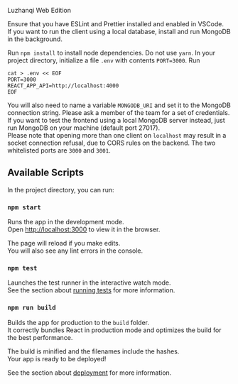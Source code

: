 Luzhanqi Web Edition

Ensure that you have ESLint and Prettier installed and enabled in VSCode.  
If you want to run the client using a local database, install and run MongoDB in the background.

Run `npm install` to install node dependencies. Do not use `yarn`.
In your project directory, initialize a file `.env` with contents `PORT=3000`.
Run

```
cat > .env << EOF
PORT=3000
REACT_APP_API=http://localhost:4000
EOF
```

You will also need to name a variable `MONGODB_URI` and set it to the MongoDB connection string. Please ask a member of the team for a set of credentials.
If you want to test the frontend using a local MongoDB server instead, just run MongoDB on your machine (default port 27017).  
Please note that opening more than one client on `localhost` may result in a socket connection refusal, due to CORS rules on the backend. The two whitelisted ports are `3000` and `3001`.

## Available Scripts

In the project directory, you can run:

### `npm start`

Runs the app in the development mode.\
Open [http://localhost:3000](http://localhost:3000) to view it in the browser.

The page will reload if you make edits.\
You will also see any lint errors in the console.

### `npm test`

Launches the test runner in the interactive watch mode.\
See the section about [running tests](https://facebook.github.io/create-react-app/docs/running-tests) for more information.

### `npm run build`

Builds the app for production to the `build` folder.\
It correctly bundles React in production mode and optimizes the build for the best performance.

The build is minified and the filenames include the hashes.\
Your app is ready to be deployed!

See the section about [deployment](https://facebook.github.io/create-react-app/docs/deployment) for more information.
